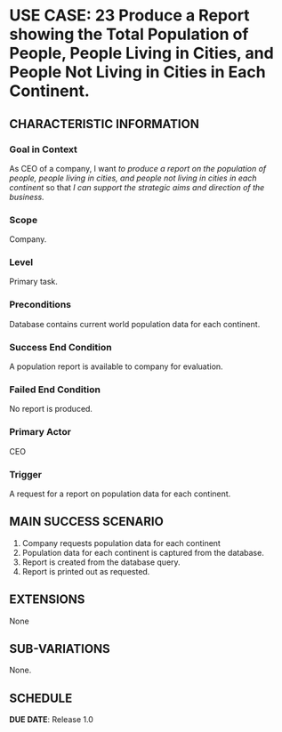 # USE CASE: 23 Produce a Report showing the Total Population of People, People Living in Cities, and People Not Living in Cities in Each Continent.

## CHARACTERISTIC INFORMATION

### Goal in Context

As CEO of a company, I want *to produce a report on the population of people, people living in cities, and people not living in cities in each continent* so that *I can support the strategic aims and direction of the business.*

### Scope

Company.

### Level

Primary task.

### Preconditions

Database contains current world population data for each continent.

### Success End Condition

A population report is available to company for evaluation.

### Failed End Condition

No report is produced.

### Primary Actor

CEO

### Trigger

A request for a report on population data for each continent.

## MAIN SUCCESS SCENARIO

1. Company requests population data for each continent
2. Population data for each continent is captured from the database.
3. Report is created from the database query.
4. Report is printed out as requested.

## EXTENSIONS

None

## SUB-VARIATIONS

None.

## SCHEDULE

**DUE DATE**: Release 1.0